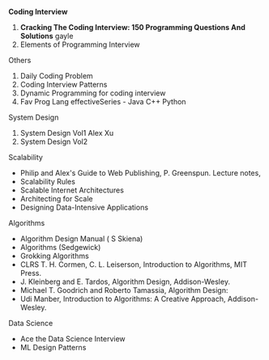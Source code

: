 **Coding Interview**
1. **Cracking The Coding Interview: 150 Programming Questions And Solutions** gayle
1. Elements of Programming Interview

Others
1. Daily Coding Problem
1. Coding Interview Patterns
1. Dynamic Programming for coding interview
1. Fav Prog Lang effectiveSeries - Java C++ Python

System Design
1. System Design Vol1 Alex Xu 
1. System Design Vol2 

Scalability
* Philip and Alex's Guide to Web Publishing, P. Greenspun. Lecture notes, 
* Scalability Rules
* Scalable Internet Architectures
* Architecting for Scale
* Designing Data-Intensive Applications

Algorithms
* Algorithm Design Manual ( S Skiena)
* Algorithms (Sedgewick)
* Grokking Algorithms
* CLRS T. H. Cormen, C. L. Leiserson, Introduction to Algorithms, MIT Press.
* J. Kleinberg and E. Tardos, Algorithm Design, Addison-Wesley.
* Michael T. Goodrich and Roberto Tamassia, Algorithm Design:
* Udi Manber, Introduction to Algorithms: A Creative Approach, Addison-Wesley.

Data Science
* Ace the Data Science Interview
* ML Design Patterns

